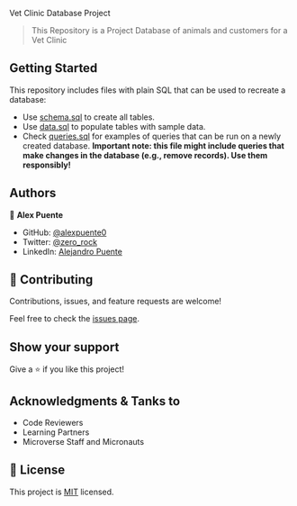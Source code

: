 Vet Clinic Database Project

> This Repository is a Project Database of animals and customers for a Vet Clinic


## Getting Started

This repository includes files with plain SQL that can be used to recreate a database:

- Use [schema.sql](./schema.sql) to create all tables.
- Use [data.sql](./data.sql) to populate tables with sample data.
- Check [queries.sql](./queries.sql) for examples of queries that can be run on a newly created database. **Important note: this file might include queries that make changes in the database (e.g., remove records). Use them responsibly!**


## Authors

👤 **Alex Puente**

- GitHub: [@alexpuente0](https://github.com/alexpuente0)
- Twitter: [@zero_rock](https://twitter.com/zero_rock)
- LinkedIn: [Alejandro Puente](https://www.linkedin.com/in/alex-puente-farias/)

## 🤝 Contributing

Contributions, issues, and feature requests are welcome!

Feel free to check the [issues page](https://github.com/alexpuente0/vet_clinic/issues).

## Show your support

Give a ⭐️ if you like this project!

## Acknowledgments & Tanks to

- Code Reviewers
- Learning Partners
- Microverse Staff and Micronauts

## 📝 License

This project is [MIT](./MIT.md) licensed.
